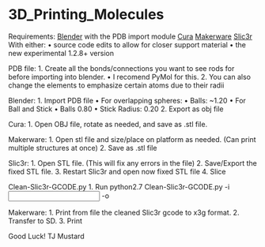 # 3D_Printing_Molecules

Requirements:
    [Blender](https://www.blender.org/)
        with the PDB import module
    [Cura](https://software.ultimaker.com/)
    [Makerware](http://www.makerbot.com/desktop#download)
    [Slic3r](http://slic3r.org/)
      With either:
        • source code edits to allow for closer support material
        • the new experimental 1.2.8+ version

PDB file:
    1. Create all the bonds/connections you want to see rods for before importing into blender.
        • I recomend PyMol for this.
    2. You can also change the elements to emphasize certain atoms due to their radii

Blender:
    1. Import PDB file
        • For overlapping spheres:
            • Balls: ~1.20
        • For Ball and Stick
            • Balls 0.80
            • Stick Radius: 0.20
    2. Export as obj file

Cura:
    1. Open OBJ file, rotate as needed, and save as .stl file.

Makerware:
    1. Open stl file and size/place on platform as needed. (Can print multiple structures at once)
    2. Save as .stl file

Slic3r:
    1. Open STL file. (This will fix any errors in the file)
    2. Save/Export the fixed STL file.
    3. Restart Slic3r and open now fixed STL file
    4. Slice

Clean-Slic3r-GCODE.py
    1. Run python2.7 Clean-Slic3r-GCODE.py -i <input gcode file> -o <output cleaned gcode file>

Makerware:
    1. Print from file the cleaned Slic3r gcode to x3g format.
    2. Transfer to SD.
    3. Print

Good Luck!
TJ Mustard
